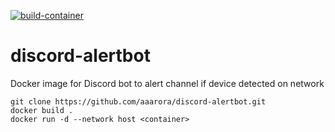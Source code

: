 [![build-container](https://github.com/aaarora/discord-alertbot/actions/workflows/build-container.yml/badge.svg)](https://github.com/aaarora/discord-alertbot/actions/workflows/build-container.yml)

# discord-alertbot
Docker image for Discord bot to alert channel if device detected on network

```
git clone https://github.com/aaarora/discord-alertbot.git
docker build .
docker run -d --network host <container>
```
